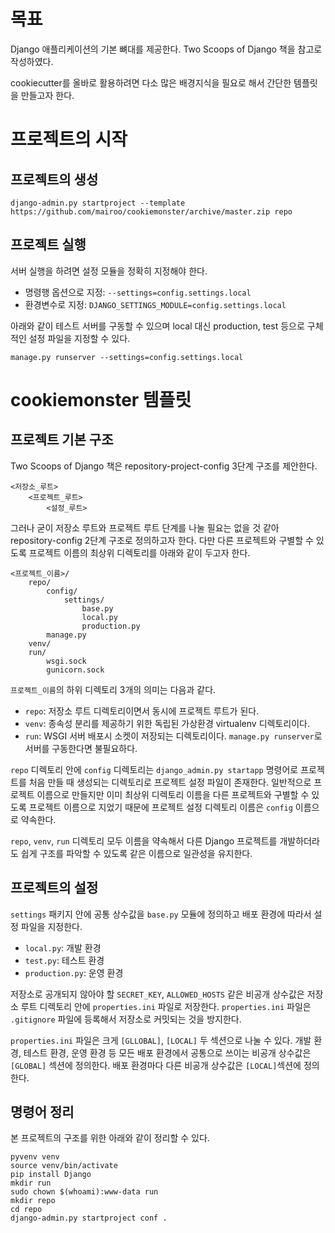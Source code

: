 # 목표

Django 애플리케이션의 기본 뼈대를 제공한다. Two Scoops of Django 책을 참고로 작성하였다.

cookiecutter를 올바로 활용하려면 다소 많은 배경지식을 필요로 해서 간단한 템플릿을 만들고자 한다.

# 프로젝트의 시작

## 프로젝트의 생성

```
django-admin.py startproject --template https://github.com/mairoo/cookiemonster/archive/master.zip repo
```

## 프로젝트 실행

서버 실행을 하려면 설정 모듈을 정확히 지정해야 한다.

* 명령행 옵션으로 지정: ```--settings=config.settings.local```
* 환경변수로 지정: ```DJANGO_SETTINGS_MODULE=config.settings.local```

아래와 같이 테스트 서버를 구동할 수 있으며 local 대신 production, test 등으로 구체적인 설정 파일을 지정할 수 있다.

```
manage.py runserver --settings=config.settings.local
```


# cookiemonster 템플릿

## 프로젝트 기본 구조

Two Scoops of Django 책은 repository-project-config 3단계 구조를 제안한다.

```
<저장소_루트>
    <프로젝트_루트>
        <설정_루트>
```

그러나 굳이 저장소 루트와 프로젝트 루트 단계를 나눌 필요는 없을 것 같아 repository-config 2단계 구조로 정의하고자 한다. 다만 다른 프로젝트와 구별할 수 있도록 프로젝트 이름의 최상위 디렉토리를 아래와 같이 두고자 한다.

```
<프로젝트_이름>/
    repo/
        config/
            settings/
                base.py
                local.py
                production.py
        manage.py
    venv/
    run/
        wsgi.sock
        gunicorn.sock
```

```프로젝트_이름```의 하위 디렉토리 3개의 의미는 다음과 같다.

* ```repo```: 저장소 루트 디렉토리이면서 동시에 프로젝트 루트가 된다.
* ```venv```: 종속성 분리를 제공하기 위한 독립된 가상환경 virtualenv 디렉토리이다.
* ```run```: WSGI 서버 배포시 소켓이 저장되는 디렉토리이다. ```manage.py runserver```로 서버를 구동한다면 불필요하다.

```repo``` 디렉토리 안에 ```config``` 디렉토리는 ```django_admin.py startapp``` 명령어로 프로젝트를 처음 만들 때 생성되는 디렉토리로 프로젝트 설정 파일이 존재한다.
일반적으로 프로젝트 이름으로 만들지만 이미 최상위 디렉토리 이름을 다른 프로젝트와 구별할 수 있도록 프로젝트 이름으로 지었기 때문에 프로젝트 설정 디렉토리 이름은 ```config``` 이름으로 약속한다.

```repo```, ```venv```, ```run``` 디렉토리 모두 이름을 약속해서 다른 Django 프로젝트를 개발하더라도 쉽게 구조를 파악할 수 있도록 같은 이름으로 일관성을 유지한다.

## 프로젝트의 설정

```settings``` 패키지 안에 공통 상수값을 ```base.py``` 모듈에 정의하고 배포 환경에 따라서 설정 파일을 지정한다.

* ```local.py```: 개발 환경
* ```test.py```: 테스트 환경
* ```production.py```: 운영 환경

저장소로 공개되지 않아야 할 ```SECRET_KEY```, ```ALLOWED_HOSTS``` 같은 비공개 상수값은 저장소 루트 디렉토리 안에 ```properties.ini``` 파일로 저장한다.
```properties.ini``` 파일은 ```.gitignore``` 파일에 등록해서 저장소로 커밋되는 것을 방지한다.

```properties.ini``` 파일은 크게 ```[GLLOBAL]```, ```[LOCAL]``` 두 섹션으로 나눌 수 있다.
개발 환경, 테스트 환경, 운영 환경 등 모든 배포 환경에서 공통으로 쓰이는 비공개 상수값은 ```[GLOBAL]``` 섹션에 정의한다.
배포 환경마다 다른 비공개 상수값은 ```[LOCAL]```섹션에 정의한다. 

## 명령어 정리

본 프로젝트의 구조를 위한 아래와 같이 정리할 수 있다.

```
pyvenv venv
source venv/bin/activate
pip install Django
mkdir run
sudo chown $(whoami):www-data run
mkdir repo
cd repo
django-admin.py startproject conf .
```
